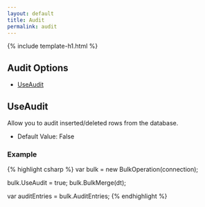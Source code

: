 ```yaml
---
layout: default
title: Audit
permalink: audit
---
```


{% include template-h1.html %}

## Audit Options
- [UseAudit](#useaudit)

## UseAudit
Allow you to audit inserted/deleted rows from the database.

- Default Value: False

### Example
{% highlight csharp %}
var bulk = new BulkOperation(connection);

bulk.UseAudit = true;
bulk.BulkMerge(dt);

var auditEntries = bulk.AuditEntries;
{% endhighlight %}
